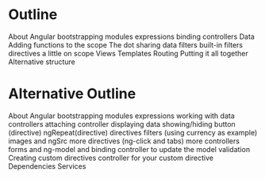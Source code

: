 # Outline

About Angular
bootstrapping
modules
expressions
binding
controllers
    Data
    Adding functions to the scope
    The dot
    sharing data
filters
    built-in filters
directives
a little on scope
Views
Templates
Routing
Putting it all together
Alternative structure

# Alternative Outline

About Angular
bootstrapping
modules
expressions
working with data
controllers
    attaching controller
    displaying data
    showing/hiding button (directive)
    ngRepeat(directive)
directives
filters (using currency as example)
images and ngSrc
more directives (ng-click and tabs)
more controllers
forms and ng-model and binding
    controller to update the model
    validation
Creating custom directives
    controller for your custom directive
Dependencies
Services
